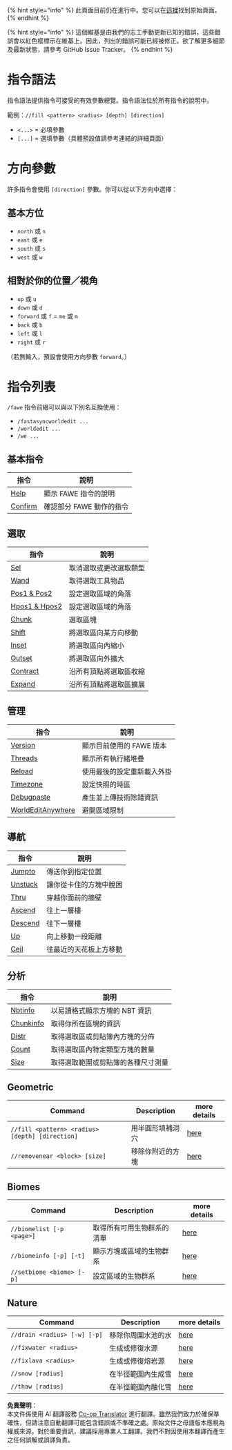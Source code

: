 <!--
CO_OP_TRANSLATOR_METADATA:
{
  "original_hash": "64309298c9dd719356920331a49c0846",
  "translation_date": "2025-05-13T03:51:16+00:00",
  "source_file": "fastasyncworldedit/commands/commands.md",
  "language_code": "tw"
}
-->
{% hint style="info" %}
此頁面目前仍在進行中。您可以在[這裡](../../../../fastasyncworldedit/commands)找到原始頁面。
{% endhint %}

{% hint style="info" %}
這個維基是由我們的志工手動更新已知的錯誤，這些錯誤會以紅色框標示在維基上。因此，列出的錯誤可能已經被修正。欲了解更多細節及最新狀態，請參考 GitHub Issue Tracker。
{% endhint %}

# 指令語法

指令語法提供指令可接受的有效參數總覽。指令語法位於所有指令的說明中。

範例：`//fill <pattern> <radius> [depth] [direction]`

- `<...>` = 必填參數
- `[...]` = 選填參數（具體預設值請參考連結的詳細頁面）

# 方向參數

許多指令會使用 `[direction]` 參數。你可以從以下方向中選擇：

## 基本方位
- `north` 或 `n`
- `east` 或 `e`
- `south` 或 `s`
- `west` 或 `w`

## 相對於你的位置／視角
- `up` 或 `u`
- `down` 或 `d`
- `forward` 或 `f` = `me` 或 `m`
- `back` 或 `b`
- `left` 或 `l`
- `right` 或 `r`

（若無輸入，預設會使用方向參數 `forward`。）

# 指令列表

`/fawe` 指令前綴可以與以下別名互換使用：

- `/fastasyncworldedit ...`
- `/worldedit ...`
- `/we ...`

## 基本指令

| 指令                                            | 說明                              |
|------------------------------------------------|----------------------------------|
| [Help](../../../../fastasyncworldedit/commands/basic-commends/basic-commends)     | 顯示 FAWE 指令的說明             |
| [Confirm](../../../../fastasyncworldedit/commands/basic-commends/basic-commends) | 確認部分 FAWE 動作的指令         |

## 選取

| 指令                                                     | 說明                                    |
|----------------------------------------------------------|-----------------------------------------|
| [Sel](selection/selection.md#sel)                        | 取消選取或更改選取類型                 |
| [Wand](selection/selection.md#wand)                      | 取得選取工具物品                       |
| [Pos1 & Pos2](selection/selection.md#pos1-and-pos2)      | 設定選取區域的角落                     |
| [Hpos1 & Hpos2](selection/selection.md#hpos1-and-hpos2)  | 設定選取區域的角落                     |
| [Chunk](selection/selection.md#chunk)                    | 選取區塊                               |
| [Shift](selection/selection.md#shift)                    | 將選取區向某方向移動                   |
| [Inset](selection/selection.md#inset)                    | 將選取區向內縮小                       |
| [Outset](selection/selection.md#outset)                  | 將選取區向外擴大                       |
| [Contract](selection/selection.md#contract)              | 沿所有頂點將選取區收縮                 |
| [Expand](selection/selection.md#expand)                  | 沿所有頂點將選取區擴展                 |

## 管理

| 指令                                                         | 說明                                  |
|--------------------------------------------------------------|--------------------------------------|
| [Version](administrative/administrative.md#version)           | 顯示目前使用的 FAWE 版本             |
| [Threads](administrative/administrative.md#threads)           | 顯示所有執行緒堆疊                   |
| [Reload](administrative/administrative.md#reload)             | 使用最後的設定重新載入外掛           |
| [Timezone](administrative/administrative.md#timezone)         | 設定快照的時區                       |
| [Debugpaste](administrative/administrative.md#debugpaste)     | 產生並上傳技術除錯資訊               |
| [WorldEditAnywhere](administrative/administrative.md#worldeditanywhere) | 避開區域限制                     |

## 導航

| 指令                                             | 說明                                |
|--------------------------------------------------|------------------------------------|
| [Jumpto](navigation/navigation.md#jumpto)        | 傳送你到指定位置                   |
| [Unstuck](navigation/navigation.md#unstuck)      | 讓你從卡住的方塊中脫困             |
| [Thru](navigation/navigation.md#thru)            | 穿越你面前的牆壁                   |
| [Ascend](navigation/navigation.md#ascend)        | 往上一層樓                         |
| [Descend](navigation/navigation.md#descend)      | 往下一層樓                         |
| [Up](navigation/navigation.md#up)                  | 向上移動一段距離                   |
| [Ceil](navigation/navigation.md#ceil)              | 往最近的天花板上方移動             |

## 分析

| 指令                                               | 說明                                      |
|----------------------------------------------------|--------------------------------------------|
| [Nbtinfo](analysis/analysis.md#nbtinfo)            | 以易讀格式顯示方塊的 NBT 資訊             |
| [Chunkinfo](analysis/analysis.md#chunkinfo)        | 取得你所在區塊的資訊                       |
| [Distr](analysis/analysis.md#distr)                 | 取得選取區或剪貼簿內方塊的分佈             |
| [Count](analysis/analysis.md#count)                 | 取得選取區內特定類型方塊的數量             |
| [Size](analysis/analysis.md#size)           | 取得選取範圍或剪貼簿的各種尺寸測量       |

## Geometric

| Command                                         | Description                    | more details                   |
|-------------------------------------------------|--------------------------------|--------------------------------|
| `//fill <pattern> <radius> [depth] [direction]` | 用半圓形填補洞穴 | [here](geometry.md#fill)       |
| `//removenear <block> [size]`                   | 移除你附近的方塊         | [here](geometry.md#removenear) |

## Biomes

| Command                   | Description                           | more details                |
|---------------------------|---------------------------------------|-----------------------------|
| `//biomelist [-p <page>]` | 取得所有可用生物群系的清單    | [here](biomes.md#nbtinfo)   |
| `//biomeinfo [-p] [-t]`   | 顯示方塊或區域的生物群系 | [here](biomes.md#biomeinfo) |
| `//setbiome <biome> [-p]` | 設定區域的生物群系           | [here](biomes.md#setbiome)  |

## Nature

| Command                      | Description                             | more details               |
|------------------------------|-----------------------------------------|----------------------------|
| `//drain <radius> [-w] [-p]` | 移除你周圍水池的水 | [here](nature.md#drain)    |
| `//fixwater <radius>`        | 生成或修復水源             | [here](nature.md#fixwater) |
| `//fixlava <radius>`         | 生成或修復熔岩源              | [here](nature.md#fixlava)  |
| `//snow [radius]`            | 在半徑範圍內生成雪               | [here](nature.md#snow)     |
| `//thaw [radius]`            | 在半徑範圍內融化雪                   | [here](nature.md#thaw)     |

**免責聲明**：  
本文件係使用 AI 翻譯服務 [Co-op Translator](https://github.com/Azure/co-op-translator) 進行翻譯。雖然我們致力於確保準確性，但請注意自動翻譯可能包含錯誤或不準確之處。原始文件之母語版本應視為權威來源。對於重要資訊，建議採用專業人工翻譯。我們不對因使用本翻譯而產生之任何誤解或誤譯負責。